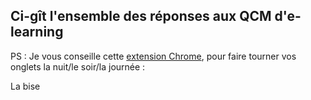 ## Ci-gît l'ensemble des réponses aux QCM d'e-learning

PS : Je vous conseille cette [extension Chrome](https://chrome.google.com/webstore/detail/auto-tab-switcher/mophipfldpoeeimgjfmcnidafjggmiko), pour faire tourner vos onglets la nuit/le soir/la journée : 

La bise 
